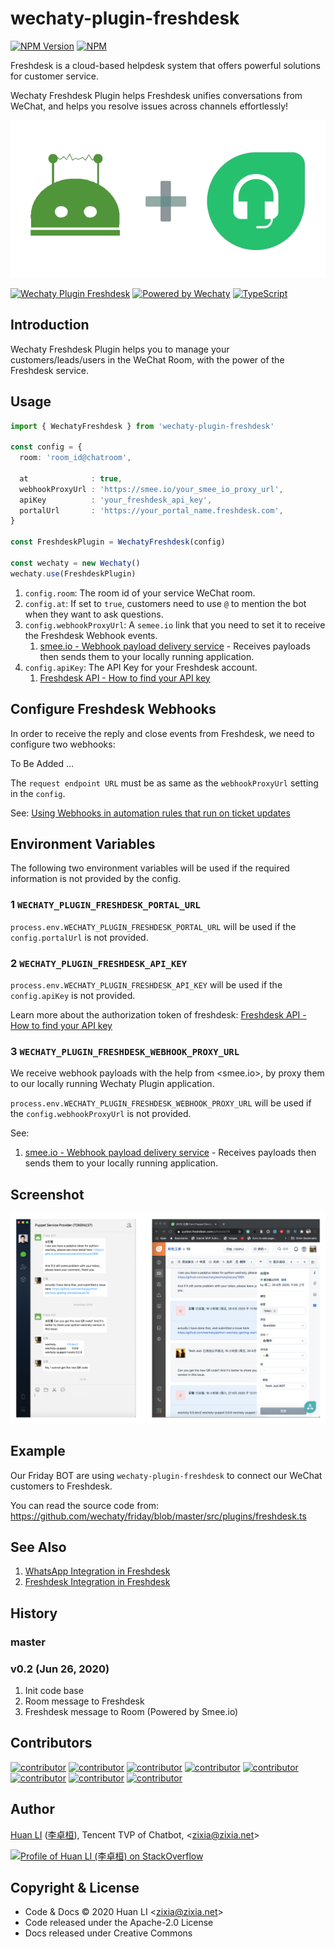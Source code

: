 # wechaty-plugin-freshdesk 

[![NPM Version](https://img.shields.io/npm/v/wechaty-plugin-freshdesk?color=brightgreen)](https://www.npmjs.com/package/wechaty-plugin-freshdesk)
[![NPM](https://github.com/wechaty/wechaty-plugin-freshdesk/workflows/NPM/badge.svg)](https://github.com/wechaty/wechaty-plugin-freshdesk/actions?query=workflow%3ANPM)

Freshdesk is a cloud-based helpdesk system that offers powerful solutions for customer service.

Wechaty Freshdesk Plugin helps Freshdesk unifies conversations from WeChat, and helps you resolve issues across channels effortlessly!

![Wechaty Plugin Freshdesk](docs/images/freshdesk-wechaty.png)

[![Wechaty Plugin Freshdesk](https://img.shields.io/badge/Wechaty%20Plugin-Freshdesk-brightgreen.svg)](https://github.com/wechaty/wechaty-plugin-freshdesk)
[![Powered by Wechaty](https://img.shields.io/badge/Powered%20By-Wechaty-brightgreen.svg)](https://github.com/Wechaty/wechaty)
[![TypeScript](https://img.shields.io/badge/%3C%2F%3E-TypeScript-blue.svg)](https://www.typescriptlang.org/)

## Introduction

Wechaty Freshdesk Plugin helps you to manage your customers/leads/users in the WeChat Room, with the power of the Freshdesk service.

## Usage

```ts
import { WechatyFreshdesk } from 'wechaty-plugin-freshdesk'

const config = {
  room: 'room_id@chatroom',

  at              : true,
  webhookProxyUrl : 'https://smee.io/your_smee_io_proxy_url',
  apiKey          : 'your_freshdesk_api_key',
  portalUrl       : 'https://your_portal_name.freshdesk.com',
}

const FreshdeskPlugin = WechatyFreshdesk(config)

const wechaty = new Wechaty()
wechaty.use(FreshdeskPlugin)
```

1. `config.room`: The room id of your service WeChat room.
1. `config.at`: If set to `true`, customers need to use `@` to mention the bot when they want to ask questions.
1. `config.webhookProxyUrl`: A `semee.io` link that you need to set it to receive the Freshdesk Webhook events.
    1. [smee.io - Webhook payload delivery service](https://smee.io/) - Receives payloads then sends them to your locally running application.
1. `config.apiKey`: The API Key for your Freshdesk account.
    1. [Freshdesk API - How to find your API key](https://support.freshdesk.com/support/solutions/articles/215517-how-to-find-your-api-key)

## Configure Freshdesk Webhooks

In order to receive the reply and close events from Freshdesk, we need to configure two webhooks:

To Be Added ...

The `request endpoint URL` must be as same as the `webhookProxyUrl` setting in the `config`.

See: [Using Webhooks in automation rules that run on ticket updates](https://support.freshdesk.com/support/solutions/articles/132589-using-webhooks-in-automation-rules-that-run-on-ticket-updates)

## Environment Variables

The following two environment variables will be used if the required information is not provided by the config.

### 1 `WECHATY_PLUGIN_FRESHDESK_PORTAL_URL`

`process.env.WECHATY_PLUGIN_FRESHDESK_PORTAL_URL` will be used if the `config.portalUrl` is not provided.

### 2 `WECHATY_PLUGIN_FRESHDESK_API_KEY`

`process.env.WECHATY_PLUGIN_FRESHDESK_API_KEY` will be used if the `config.apiKey` is not provided.

Learn more about the authorization token of freshdesk: [Freshdesk API - How to find your API key](https://support.freshdesk.com/support/solutions/articles/215517-how-to-find-your-api-key)

### 3 `WECHATY_PLUGIN_FRESHDESK_WEBHOOK_PROXY_URL`

We receive webhook payloads with the help from <smee.io>, by proxy them to our locally running Wechaty Plugin application.

`process.env.WECHATY_PLUGIN_FRESHDESK_WEBHOOK_PROXY_URL` will be used if the `config.webhookProxyUrl` is not provided.

See:

1. [smee.io - Webhook payload delivery service](https://smee.io/) - Receives payloads then sends them to your locally running application.

## Screenshot

![Wechaty Freshdesk Conversation](docs/images/wechaty-freshdesk-conversation.png)

## Example

Our Friday BOT are using `wechaty-plugin-freshdesk` to connect our WeChat customers to Freshdesk.

You can read the source code from: <https://github.com/wechaty/friday/blob/master/src/plugins/freshdesk.ts>

## See Also

1. [WhatsApp Integration in Freshdesk](https://support.freshdesk.com/support/solutions/articles/238137-whatsapp-integration)
1. [Freshdesk Integration in Freshdesk](https://support.freshchat.com/support/solutions/articles/50000000131-freshdesk-integration)

## History

### master

### v0.2 (Jun 26, 2020)

1. Init code base
1. Room message to Freshdesk
1. Freshdesk message to Room (Powered by Smee.io)

## Contributors

[![contributor](https://sourcerer.io/fame/huan/wechaty/wechaty-plugin-freshdesk/images/0)](https://sourcerer.io/fame/huan/wechaty/wechaty-plugin-freshdesk/links/0)
[![contributor](https://sourcerer.io/fame/huan/wechaty/wechaty-plugin-freshdesk/images/1)](https://sourcerer.io/fame/huan/wechaty/wechaty-plugin-freshdesk/links/1)
[![contributor](https://sourcerer.io/fame/huan/wechaty/wechaty-plugin-freshdesk/images/2)](https://sourcerer.io/fame/huan/wechaty/wechaty-plugin-freshdesk/links/2)
[![contributor](https://sourcerer.io/fame/huan/wechaty/wechaty-plugin-freshdesk/images/3)](https://sourcerer.io/fame/huan/wechaty/wechaty-plugin-freshdesk/links/3)
[![contributor](https://sourcerer.io/fame/huan/wechaty/wechaty-plugin-freshdesk/images/4)](https://sourcerer.io/fame/huan/wechaty/wechaty-plugin-freshdesk/links/4)
[![contributor](https://sourcerer.io/fame/huan/wechaty/wechaty-plugin-freshdesk/images/5)](https://sourcerer.io/fame/huan/wechaty/wechaty-plugin-freshdesk/links/5)
[![contributor](https://sourcerer.io/fame/huan/wechaty/wechaty-plugin-freshdesk/images/6)](https://sourcerer.io/fame/huan/wechaty/wechaty-plugin-freshdesk/links/6)
[![contributor](https://sourcerer.io/fame/huan/wechaty/wechaty-plugin-freshdesk/images/7)](https://sourcerer.io/fame/huan/wechaty/wechaty-plugin-freshdesk/links/7)

## Author

[Huan LI](https://github.com/huan) ([李卓桓](http://linkedin.com/in/zixia)),
Tencent TVP of Chatbot, \<zixia@zixia.net\>

[![Profile of Huan LI (李卓桓) on StackOverflow](https://stackexchange.com/users/flair/265499.png)](https://stackexchange.com/users/265499)

## Copyright & License

* Code & Docs © 2020 Huan LI \<zixia@zixia.net\>
* Code released under the Apache-2.0 License
* Docs released under Creative Commons
